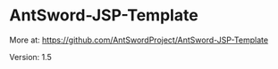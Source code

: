 # AntSword-JSP-Template

More at: https://github.com/AntSwordProject/AntSword-JSP-Template

Version: 1.5